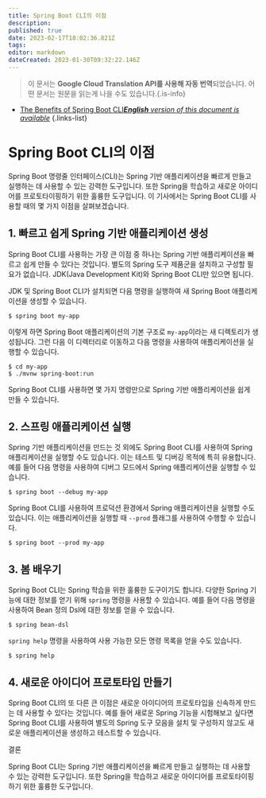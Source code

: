 ```yaml
---
title: Spring Boot CLI의 이점
description: 
published: true
date: 2023-02-17T18:02:36.821Z
tags: 
editor: markdown
dateCreated: 2023-01-30T09:32:22.146Z
---
```


> 이 문서는 **Google Cloud Translation API를 사용해 자동 번역**되었습니다.
어떤 문서는 원문을 읽는게 나을 수도 있습니다.{.is-info}
- [The Benefits of Spring Boot CLI***English** version of this document is available*](/en/Knowledge-base/Spring-Boot/the-benefits-of-spring-boot-cli)
{.links-list}


# Spring Boot CLI의 이점

Spring Boot 명령줄 인터페이스(CLI)는 Spring 기반 애플리케이션을 빠르게 만들고 실행하는 데 사용할 수 있는 강력한 도구입니다. 또한 Spring을 학습하고 새로운 아이디어를 프로토타이핑하기 위한 훌륭한 도구입니다. 이 기사에서는 Spring Boot CLI를 사용할 때의 몇 가지 이점을 살펴보겠습니다.

## 1. 빠르고 쉽게 Spring 기반 애플리케이션 생성

Spring Boot CLI를 사용하는 가장 큰 이점 중 하나는 Spring 기반 애플리케이션을 빠르고 쉽게 만들 수 있다는 것입니다. 별도의 Spring 도구 제품군을 설치하고 구성할 필요가 없습니다. JDK(Java Development Kit)와 Spring Boot CLI만 있으면 됩니다.

JDK 및 Spring Boot CLI가 설치되면 다음 명령을 실행하여 새 Spring Boot 애플리케이션을 생성할 수 있습니다.

```
$ spring boot my-app
```

이렇게 하면 Spring Boot 애플리케이션의 기본 구조로 `my-app`이라는 새 디렉토리가 생성됩니다. 그런 다음 이 디렉터리로 이동하고 다음 명령을 사용하여 애플리케이션을 실행할 수 있습니다.

```
$ cd my-app
$ ./mvnw spring-boot:run
```

Spring Boot CLI를 사용하면 몇 가지 명령만으로 Spring 기반 애플리케이션을 쉽게 만들 수 있습니다.

## 2. 스프링 애플리케이션 실행

Spring 기반 애플리케이션을 만드는 것 외에도 Spring Boot CLI를 사용하여 Spring 애플리케이션을 실행할 수도 있습니다. 이는 테스트 및 디버깅 목적에 특히 유용합니다. 예를 들어 다음 명령을 사용하여 디버그 모드에서 Spring 애플리케이션을 실행할 수 있습니다.

```
$ spring boot --debug my-app
```

Spring Boot CLI를 사용하여 프로덕션 환경에서 Spring 애플리케이션을 실행할 수도 있습니다. 이는 애플리케이션을 실행할 때 `--prod` 플래그를 사용하여 수행할 수 있습니다.

```
$ spring boot --prod my-app
```

## 3. 봄 배우기

Spring Boot CLI는 Spring 학습을 위한 훌륭한 도구이기도 합니다. 다양한 Spring 기능에 대한 정보를 얻기 위해 `spring` 명령을 사용할 수 있습니다. 예를 들어 다음 명령을 사용하여 Bean 정의 Dsl에 대한 정보를 얻을 수 있습니다.

```
$ spring bean-dsl
```

`spring help` 명령을 사용하여 사용 가능한 모든 명령 목록을 얻을 수도 있습니다.

```
$ spring help
```

## 4. 새로운 아이디어 프로토타입 만들기

Spring Boot CLI의 또 다른 큰 이점은 새로운 아이디어의 프로토타입을 신속하게 만드는 데 사용할 수 있다는 것입니다. 예를 들어 새로운 Spring 기능을 시험해보고 싶다면 Spring Boot CLI를 사용하여 별도의 Spring 도구 모음을 설치 및 구성하지 않고도 새로운 애플리케이션을 생성하고 테스트할 수 있습니다.

결론

Spring Boot CLI는 Spring 기반 애플리케이션을 빠르게 만들고 실행하는 데 사용할 수 있는 강력한 도구입니다. 또한 Spring을 학습하고 새로운 아이디어를 프로토타이핑하기 위한 훌륭한 도구입니다.